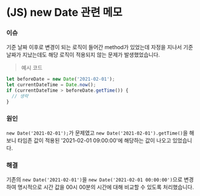 # (JS) new Date 관련 메모

### 이슈
기준 날짜 이후로 변경이 되는 로직이 들어간 method가 있었는데 자정을 지나서 기준 날짜가 지났는데도 해당 로직이 적용되지 않는 문제가 발생했었습니다.

> 예시 코드

```js
let beforeDate = new Date('2021-02-01');
let currentDateTime = Date.now();
if (currentDateTime > beforeDate.getTime()) {
  // 생략
}

```

### 원인

`new Date('2021-02-01');`가 문제였고 `new Date('2021-02-01').getTime()`을 해보니 타임존 값이 적용된 '2021-02-01 09:00:00'에 해당하는 값이 나오고 있었습니다.

### 해결

기존의 `new Date('2021-02-01')`을 `new Date('2021-02-01 00:00:00')`으로 변경하여 명시적으로 시간 값을 00시 00분의 시간에 대해 비교할 수 있도록 처리했습니다.


